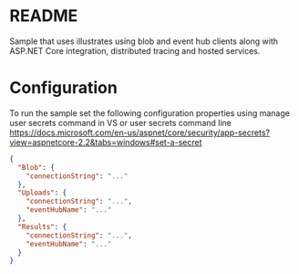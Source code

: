 # README

Sample that uses illustrates using blob and event hub clients along with ASP.NET Core integration, distributed tracing and hosted services.

# Configuration

To run the sample set the following configuration properties using manage user secrets command in VS or user secrets command line https://docs.microsoft.com/en-us/aspnet/core/security/app-secrets?view=aspnetcore-2.2&tabs=windows#set-a-secret

``` json
{
  "Blob": {
    "connectionString": "..."
  },
  "Uploads": {
    "connectionString": "...",
    "eventHubName": "..."
  },
  "Results": {
    "connectionString": "...",
    "eventHubName": "..."
  }
}
```